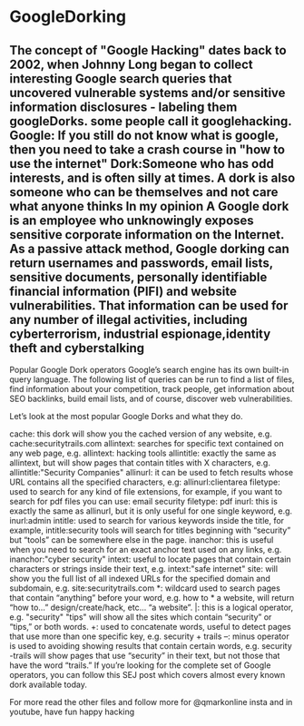 # GoogleDorking
The concept of "Google Hacking" dates back to 2002, when Johnny Long began to collect interesting Google search queries that uncovered vulnerable systems and/or sensitive information disclosures - labeling them googleDorks. some people call it googlehacking.  Google: If you still do not know what is google, then you need to take a crash course in "how to use the internet"  Dork:Someone who has odd interests, and is often silly at times. A dork is also someone who can be themselves and not care what anyone thinks  In my opinion A Google dork is an employee who unknowingly exposes sensitive corporate information on the Internet.  As a passive attack method, Google dorking can return usernames and passwords, email lists, sensitive documents, personally identifiable financial information (PIFI) and website vulnerabilities.  That information can be used for any number of illegal activities, including cyberterrorism, industrial espionage,identity theft and cyberstalking
--------------------------------------------------------------------------------------
Popular Google Dork operators
Google’s search engine has its own built-in query language. The following list of queries can be run to find a list of files, find information about your competition, track people, get information about SEO backlinks, build email lists, and of course, discover web vulnerabilities.

Let’s look at the most popular Google Dorks and what they do.

cache: this dork will show you the cached version of any website, e.g. cache:securitytrails.com
allintext: searches for specific text contained on any web page, e.g. allintext: hacking tools
allintitle: exactly the same as allintext, but will show pages that contain titles with X characters, e.g. allintitle:"Security Companies"
allinurl: it can be used to fetch results whose URL contains all the specified characters, e.g: allinurl:clientarea
filetype: used to search for any kind of file extensions, for example, if you want to search for pdf files you can use: email security filetype: pdf
inurl: this is exactly the same as allinurl, but it is only useful for one single keyword, e.g. inurl:admin
intitle: used to search for various keywords inside the title, for example, intitle:security tools will search for titles beginning with “security” but “tools” can be somewhere else in the page.
inanchor: this is useful when you need to search for an exact anchor text used on any links, e.g. inanchor:"cyber security"
intext: useful to locate pages that contain certain characters or strings inside their text, e.g. intext:"safe internet"
site: will show you the full list of all indexed URLs for the specified domain and subdomain, e.g. site:securitytrails.com
*: wildcard used to search pages that contain “anything” before your word, e.g. how to * a website, will return “how to…” design/create/hack, etc… “a website”.
|: this is a logical operator, e.g. "security" "tips" will show all the sites which contain “security” or “tips,” or both words.
+: used to concatenate words, useful to detect pages that use more than one specific key, e.g. security + trails
–: minus operator is used to avoiding showing results that contain certain words, e.g. security -trails will show pages that use “security” in their text, but not those that have the word “trails.”
If you’re looking for the complete set of Google operators, you can follow this SEJ post which covers almost every known dork available today.


For more read the other files and follow more for @qmarkonline insta and in youtube, have fun happy hacking
